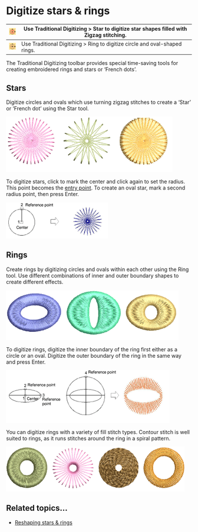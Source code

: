# Digitize stars & rings

| ![Star.png](assets/Star.png) | Use Traditional Digitizing > Star to digitize star shapes filled with Zigzag stitching. |
| ---------------------------- | --------------------------------------------------------------------------------------- |
| ![Ring.png](assets/Ring.png) | Use Traditional Digitizing > Ring to digitize circle and oval-shaped rings.             |

The Traditional Digitizing toolbar provides special time-saving tools for creating embroidered rings and stars or ‘French dots’.

## Stars

Digitize circles and ovals which use turning zigzag stitches to create a ‘Star’ or ‘French dot’ using the Star tool.

![productivity00004.png](assets/productivity00004.png)

To digitize stars, click to mark the center and click again to set the radius. This point becomes the [entry point](../../glossary/glossary#entry-point). To create an oval star, mark a second radius point, then press Enter.

![Star1.png](assets/Star1.png)

## Rings

Create rings by digitizing circles and ovals within each other using the Ring tool. Use different combinations of inner and outer boundary shapes to create different effects.

![productivity00007.png](assets/productivity00007.png)

To digitize rings, digitize the inner boundary of the ring first either as a circle or an oval. Digitize the outer boundary of the ring in the same way and press Enter.

![OvalInCircle1.png](assets/OvalInCircle1.png)

You can digitize rings with a variety of fill stitch types. Contour stitch is well suited to rings, as it runs stitches around the ring in a spiral pattern.

![productivity00010.png](assets/productivity00010.png)

## Related topics...

- [Reshaping stars & rings](../reshape/Reshaping_stars_rings)
